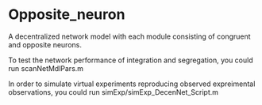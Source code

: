 # Opposite_neuron
A decentralized network model with each module consisting of congruent and opposite neurons. 

To test the network performance of integration and segregation, you could run
scanNetMdlPars.m

In order to simulate virtual experiments reproducing observed expreimental observations, you could run
simExp/simExp_DecenNet_Script.m
